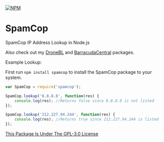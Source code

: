 [![NPM](https://nodei.co/npm/spamcop.png?downloads=true&downloadRank=true&stars=true)](https://npmjs.com/package/spamcop/)

# SpamCop
SpamCop IP Address Lookup in Node.js

Also check out my [DroneBL](https://npmjs.com/package/dronebl) and [BarracudaCentral](https://npmjs.com/package/barracudacentral) packages.

Example Lookup:

First run ```npm install spamcop``` to install the SpamCop package to your system.

```javascript
var SpamCop = require('spamcop');

SpamCop.lookup('8.8.8.8', function(res) {
	console.log(res); //Returns false since 8.8.8.8 is not listed
});

SpamCop.lookup('212.227.94.244', function(res) {
	console.log(res); //Returns true since 212.227.94.244 is listed
});
```

[This Package Is Under The GPL-3.0 License](https://raw.githubusercontent.com/AlphaT3ch/SpamCop/master/LICENSE.txt)